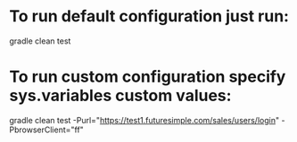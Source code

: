 # To run default configuration just run:
gradle clean test

# To run custom configuration specify sys.variables custom values:
gradle clean test -Purl="https://test1.futuresimple.com/sales/users/login" -PbrowserClient="ff"